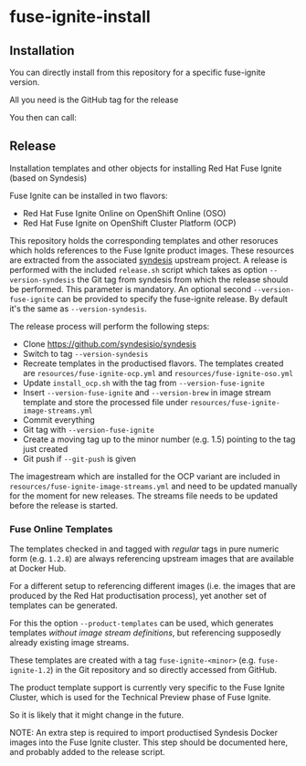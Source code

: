 # fuse-ignite-install


## Installation

You can directly install from this repository for a specific fuse-ignite version.

All you need is the GitHub tag for the release

You then can call:


## Release
Installation templates and other objects for installing Red Hat Fuse Ignite (based on Syndesis)

Fuse Ignite can be installed in two flavors:

* Red Hat Fuse Ignite Online on OpenShift Online (OSO)
* Red Hat Fuse Ignite on OpenShift Cluster Platform (OCP)

This repository holds the corresponding templates and other resoruces which holds references to the Fuse Ignite product images.
These resources are extracted from the associated [syndesis](https://github.com/syndesisio/syndesis) upstream project.
A release is performed with the included `release.sh` script which takes as option `--version-syndesis` the Git tag from syndesis from which the release should be performed.
This parameter is mandatory.
An optional second `--version-fuse-ignite` can be provided to specify the fuse-ignite release.
By default it's the same as `--version-syndesis`.

The release process will perform the following steps:

* Clone https://github.com/syndesisio/syndesis
* Switch to tag `--version-syndesis`
* Recreate templates in the productised flavors. The templates created are `resources/fuse-ignite-ocp.yml` and `resources/fuse-ignite-oso.yml`
* Update `install_ocp.sh` with the tag from `--version-fuse-ignite`
* Insert `--version-fuse-ignite` and `--version-brew` in image stream template and store the processed file under `resources/fuse-ignite-image-streams.yml`
* Commit everything
* Git tag with `--version-fuse-ignite`
* Create a moving tag up to the minor number (e.g. 1.5) pointing to the tag just created
* Git push if `--git-push` is given

The imagestream which are installed for the OCP variant are included in `resources/fuse-ignite-image-streams.yml` and need to be updated manually for the moment for new releases.
The streams file needs to be updated before the release is started.



### Fuse Online Templates

The templates checked in and tagged with _regular_ tags in pure numeric form (e.g. `1.2.8`) are always referencing upstream images that are available at Docker Hub.

For a different setup to referencing different images (i.e. the images that are produced by the Red Hat productisation process), yet another set of templates can be generated.

For this the option `--product-templates` can be used, which generates templates _without image stream definitions_, but referencing supposedly already existing image streams.

These templates are created with a tag `fuse-ignite-<minor>` (e.g. `fuse-ignite-1.2`) in the Git repository and so directly accessed from GitHub.

The product template support is currently very specific to the Fuse Ignite Cluster, which is used for the Technical Preview phase of Fuse Ignite.

So it is likely that it might change in the future.

NOTE: An extra step is required to import productised Syndesis Docker images into the Fuse Ignite cluster. This step should be documented here, and probably added to the release script.
